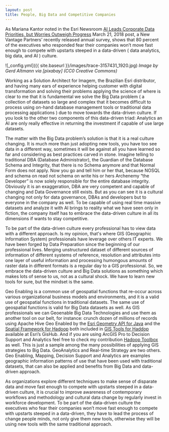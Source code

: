 ```yaml
---
layout: post
title: People, Big Data and Competitive Companies
---
```


As Mariana Kantor noted in the Esri Newsroom [AI Leads Corporate Data Priorities, but Worries Outweigh Progress]( https://www.esri.com/about/newsroom/publications/wherenext/business-executives-and-ai/?adumkts=branding&aduc=social&adum=external&aduSF=linkedin&aduca=m18wherenext&aduco=execs_and_AI&adut=social_team&adbsc=social_20180326_2227211&adbid=6384051703582461952&adbpl=li&adbpr=5311) March 21, 2018 post, a New Vantage Partners’ recently released annual survey, shows that 80 percent of the executives who responded fear their companies won’t move fast enough to compete with upstarts steeped in a data-driven ( data analytics, big data, and AI ) culture.

![_config.yml]({{ site.baseurl }}/images/trace-3157431_1920.jpg)
*Image by Gerd Altmann via [pixabay] (CC0 Creative Commons)*

Working as a Solution Architect for Imagem, the Brazilian Esri distributor, and having many ears of experience helping customer with digital transformation and solving their problems applying the science of where is clear to me that it is fundamental we solve the Big Data problem ( a collection of datasets so large and complex that it becomes difficult to process using on-hand database management tools or traditional data processing applications ) due to move towards the data-driven culture. If you look to the other two components of this data-driven triad: Analytics an AI are only really effective in returning the investment if capable of use large datasets. 

The matter with the Big Data problem’s solution is that  it is a real culture changing.  It is much more than just adopting new tools, you have too see data in a different way, sometimes it will be against all you have learned so far and considering as best practices carved in stone.  Imagine telling to traditional DBA (Database Administrator), the Guardian of the Database Schema and Integrity, that there is no Schema anymore and that Normal Form does not apply. Now you go and tell him or her that, because NOSQL and  schema on read not schema on write his or hers Archenemy “the Developer” is now solely responsible for the entire database integrity.  Obviously it is an exaggeration, DBA are very competent and capable of changing and Data Governance still exists. But as you can see it is a cultural changing not only for data governance, DBAs and developers but to everyone in the company as well. To be capable of using real time massive datasets and analyze it with AI brings to reality what we have seen only in fiction, the company itself has to embrace the data-driven culture in all its dimensions if wants to stay competitive.

To be part of the data-driven culture every professional has to view data with a different approach. Is my opinion, that's where GIS (Geographic Information System) professionals have leverage over others IT experts.  We have been forged by Data Preparation since the beginning of our professional lives. Merging unstructured dataset of different sources of information of different systems of reference, resolution and attributes into one layer of useful information and processing humongous amounts of raster data in different formats is a regular day to a GIS professional. So, we embrace the data-driven culture and Big Data solutions as something which makes lots of sense to us, not as a cultural shock.  We have to learn new tools for sure, but the mindset is the same.

Geo Enabling is a common use of geospatial functions that re-occur across various organizational business models and 
environments, and it is a valid use of geospatial functions in traditional datasets. The same use of geospatial functions is valid for Big Data datasets as well. As GIS professionals we can Geoenable Big Data Technologies and use them as another tool on our belt, for instance: crunch dozen of millions of records using Apache Hive Geo Enabled by the [Esri Geometry API for Java](https://github.com/Esri/geometry-api-java) and  the [Spatial Framework for Hadoop](https://github.com/Esri/spatial-framework-for-hadoop) both included in [GIS Tools for Haddop](http://esri.github.io/gis-tools-for-hadoop/ ) available at Esri’s GisHub.  And if you are using ArcGIS Pro to Decision Support and Analytics feel free to check my contribution [Hadoop Toolbox](https://github.com/carloseduardotoledo/bigdata_arctoolbox/tree/master/hdfs) as well.  This is just a sample among the many possibilities of applying GIS strategies to Big Data. GeoAnalytics and Real-time Strategy are two others. Geo Enabling, Mapping, Decision Support and Analytics are examples geographic information patterns of use that have been used with traditional  datasets, that can also be applied and benefits from Big Data and data-driven approach.

As organizations explore different techniques to make sense of disparate data and move fast enough to compete with upstarts steeped in a data-driven culture, it is crucial to improve awareness of contemporary workflows and methodology and cultural data change by regularly invest in workforce development. To be part of the data-driven culture the executives who fear their companies won’t move fast enough to compete with upstarts steeped in a data-driven, they have to lead the process of change people minds, not only give them new tools, otherwise they will be using new tools with the same traditional approach.
